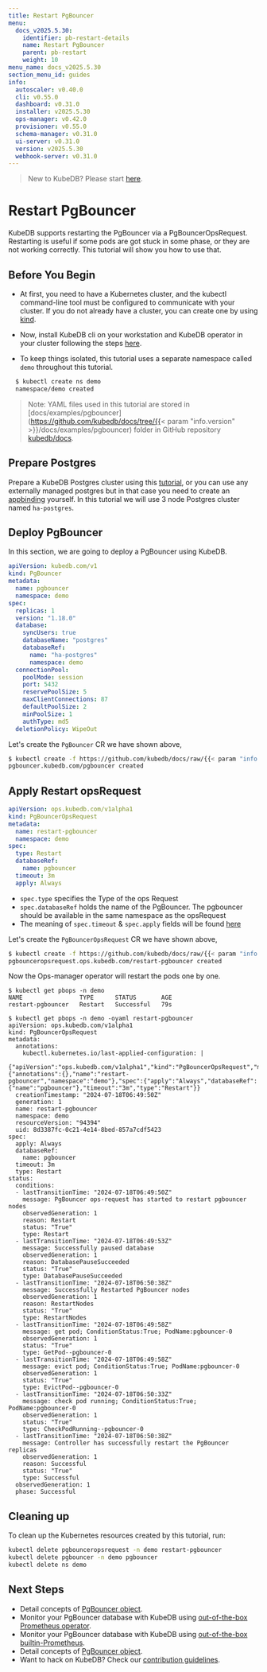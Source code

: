 ```yaml
---
title: Restart PgBouncer
menu:
  docs_v2025.5.30:
    identifier: pb-restart-details
    name: Restart PgBouncer
    parent: pb-restart
    weight: 10
menu_name: docs_v2025.5.30
section_menu_id: guides
info:
  autoscaler: v0.40.0
  cli: v0.55.0
  dashboard: v0.31.0
  installer: v2025.5.30
  ops-manager: v0.42.0
  provisioner: v0.55.0
  schema-manager: v0.31.0
  ui-server: v0.31.0
  version: v2025.5.30
  webhook-server: v0.31.0
---
```


> New to KubeDB? Please start [here](/docs/v2025.5.30/README).

# Restart PgBouncer

KubeDB supports restarting the PgBouncer via a PgBouncerOpsRequest. Restarting is useful if some pods are got stuck in some phase, or they are not working correctly. This tutorial will show you how to use that.

## Before You Begin

- At first, you need to have a Kubernetes cluster, and the kubectl command-line tool must be configured to communicate with your cluster. If you do not already have a cluster, you can create one by using [kind](https://kind.sigs.k8s.io/docs/user/quick-start/).

- Now, install KubeDB cli on your workstation and KubeDB operator in your cluster following the steps [here](/docs/v2025.5.30/setup/README).

- To keep things isolated, this tutorial uses a separate namespace called `demo` throughout this tutorial.

```bash
  $ kubectl create ns demo
  namespace/demo created
  ```

> Note: YAML files used in this tutorial are stored in [docs/examples/pgbouncer](https://github.com/kubedb/docs/tree/{{< param "info.version" >}}/docs/examples/pgbouncer) folder in GitHub repository [kubedb/docs](https://github.com/kubedb/docs).

## Prepare Postgres
Prepare a KubeDB Postgres cluster using this [tutorial](/docs/v2025.5.30/guides/postgres/clustering/streaming_replication), or you can use any externally managed postgres but in that case you need to create an [appbinding](/docs/v2025.5.30/guides/pgbouncer/concepts/appbinding) yourself. In this tutorial we will use 3 node Postgres cluster named `ha-postgres`.

## Deploy PgBouncer

In this section, we are going to deploy a PgBouncer using KubeDB.

```yaml
apiVersion: kubedb.com/v1
kind: PgBouncer
metadata:
  name: pgbouncer
  namespace: demo
spec:
  replicas: 1
  version: "1.18.0"
  database:
    syncUsers: true
    databaseName: "postgres"
    databaseRef:
      name: "ha-postgres"
      namespace: demo
  connectionPool:
    poolMode: session
    port: 5432
    reservePoolSize: 5
    maxClientConnections: 87
    defaultPoolSize: 2
    minPoolSize: 1
    authType: md5
  deletionPolicy: WipeOut
```

Let's create the `PgBouncer` CR we have shown above,

```bash
$ kubectl create -f https://github.com/kubedb/docs/raw/{{< param "info.version" >}}/docs/examples/pgbouncer/restart/pgbouncer.yaml
pgbouncer.kubedb.com/pgbouncer created
```

## Apply Restart opsRequest

```yaml
apiVersion: ops.kubedb.com/v1alpha1
kind: PgBouncerOpsRequest
metadata:
  name: restart-pgbouncer
  namespace: demo
spec:
  type: Restart
  databaseRef:
    name: pgbouncer
  timeout: 3m
  apply: Always
```

- `spec.type` specifies the Type of the ops Request
- `spec.databaseRef` holds the name of the PgBouncer.  The pgbouncer should be available in the same namespace as the opsRequest
- The meaning of `spec.timeout` & `spec.apply` fields will be found [here](/docs/v2025.5.30/guides/pgbouncer/concepts/opsrequest#spectimeout)

Let's create the `PgBouncerOpsRequest` CR we have shown above,

```bash
$ kubectl create -f https://github.com/kubedb/docs/raw/{{< param "info.version" >}}/docs/examples/pgbouncer/restart/ops.yaml
pgbounceropsrequest.ops.kubedb.com/restart-pgbouncer created
```

Now the Ops-manager operator will restart the pods one by one.

```shell
$ kubectl get pbops -n demo
NAME                TYPE      STATUS       AGE
restart-pgbouncer   Restart   Successful   79s

$ kubectl get pbops -n demo -oyaml restart-pgbouncer
apiVersion: ops.kubedb.com/v1alpha1
kind: PgBouncerOpsRequest
metadata:
  annotations:
    kubectl.kubernetes.io/last-applied-configuration: |
      {"apiVersion":"ops.kubedb.com/v1alpha1","kind":"PgBouncerOpsRequest","metadata":{"annotations":{},"name":"restart-pgbouncer","namespace":"demo"},"spec":{"apply":"Always","databaseRef":{"name":"pgbouncer"},"timeout":"3m","type":"Restart"}}
  creationTimestamp: "2024-07-18T06:49:50Z"
  generation: 1
  name: restart-pgbouncer
  namespace: demo
  resourceVersion: "94394"
  uid: 8d3387fc-0c21-4e14-8bed-857a7cdf5423
spec:
  apply: Always
  databaseRef:
    name: pgbouncer
  timeout: 3m
  type: Restart
status:
  conditions:
  - lastTransitionTime: "2024-07-18T06:49:50Z"
    message: PgBouncer ops-request has started to restart pgbouncer nodes
    observedGeneration: 1
    reason: Restart
    status: "True"
    type: Restart
  - lastTransitionTime: "2024-07-18T06:49:53Z"
    message: Successfully paused database
    observedGeneration: 1
    reason: DatabasePauseSucceeded
    status: "True"
    type: DatabasePauseSucceeded
  - lastTransitionTime: "2024-07-18T06:50:38Z"
    message: Successfully Restarted PgBouncer nodes
    observedGeneration: 1
    reason: RestartNodes
    status: "True"
    type: RestartNodes
  - lastTransitionTime: "2024-07-18T06:49:58Z"
    message: get pod; ConditionStatus:True; PodName:pgbouncer-0
    observedGeneration: 1
    status: "True"
    type: GetPod--pgbouncer-0
  - lastTransitionTime: "2024-07-18T06:49:58Z"
    message: evict pod; ConditionStatus:True; PodName:pgbouncer-0
    observedGeneration: 1
    status: "True"
    type: EvictPod--pgbouncer-0
  - lastTransitionTime: "2024-07-18T06:50:33Z"
    message: check pod running; ConditionStatus:True; PodName:pgbouncer-0
    observedGeneration: 1
    status: "True"
    type: CheckPodRunning--pgbouncer-0
  - lastTransitionTime: "2024-07-18T06:50:38Z"
    message: Controller has successfully restart the PgBouncer replicas
    observedGeneration: 1
    reason: Successful
    status: "True"
    type: Successful
  observedGeneration: 1
  phase: Successful
```


## Cleaning up

To clean up the Kubernetes resources created by this tutorial, run:

```bash
kubectl delete pgbounceropsrequest -n demo restart-pgbouncer
kubectl delete pgbouncer -n demo pgbouncer
kubectl delete ns demo
```

## Next Steps

- Detail concepts of [PgBouncer object](/docs/v2025.5.30/guides/pgbouncer/concepts/pgbouncer).
- Monitor your PgBouncer database with KubeDB using [out-of-the-box Prometheus operator](/docs/v2025.5.30/guides/pgbouncer/monitoring/using-prometheus-operator).
- Monitor your PgBouncer database with KubeDB using [out-of-the-box builtin-Prometheus](/docs/v2025.5.30/guides/pgbouncer/monitoring/using-builtin-prometheus).
- Detail concepts of [PgBouncer object](/docs/v2025.5.30/guides/pgbouncer/concepts/pgbouncer).
- Want to hack on KubeDB? Check our [contribution guidelines](/docs/v2025.5.30/CONTRIBUTING).
